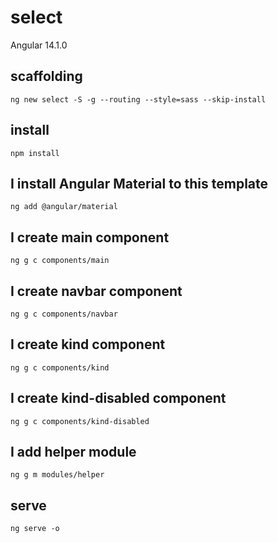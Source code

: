 # select

Angular 14.1.0

## scaffolding

```shell
ng new select -S -g --routing --style=sass --skip-install
```

## install

```shell
npm install
```

## I install Angular Material to this template

```shell
ng add @angular/material
```

## I create main component

```shell
ng g c components/main
```

## I create navbar component

```shell
ng g c components/navbar
```

## I create kind component

```shell
ng g c components/kind
```

## I create kind-disabled component

```shell
ng g c components/kind-disabled
```

## I add helper module

```shell
ng g m modules/helper
```

## serve

```shell
ng serve -o
```
